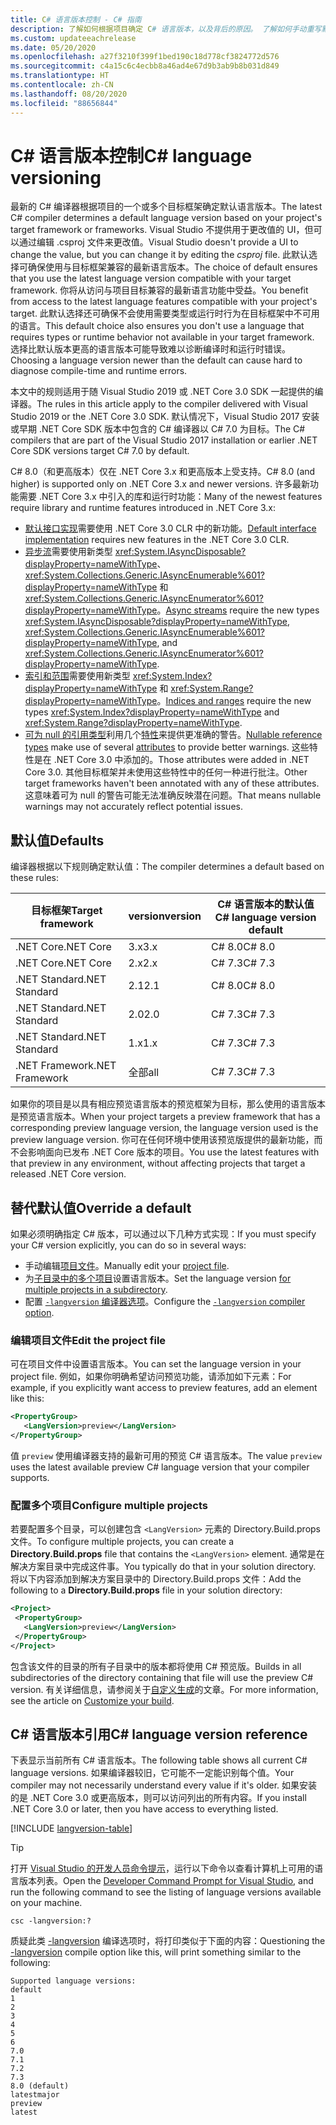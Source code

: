 ```yaml
---
title: C# 语言版本控制 - C# 指南
description: 了解如何根据项目确定 C# 语言版本，以及背后的原因。 了解如何手动重写默认值。
ms.custom: updateeachrelease
ms.date: 05/20/2020
ms.openlocfilehash: a27f3210f399f1bed190c18d778cf3824772d576
ms.sourcegitcommit: c4a15c6c4ecbb8a46ad4e67d9b3ab9b8b031d849
ms.translationtype: HT
ms.contentlocale: zh-CN
ms.lasthandoff: 08/20/2020
ms.locfileid: "88656844"
---
```

# <a name="c-language-versioning"></a><span data-ttu-id="658c5-104">C# 语言版本控制</span><span class="sxs-lookup"><span data-stu-id="658c5-104">C# language versioning</span></span>

<span data-ttu-id="658c5-105">最新的 C# 编译器根据项目的一个或多个目标框架确定默认语言版本。</span><span class="sxs-lookup"><span data-stu-id="658c5-105">The latest C# compiler determines a default language version based on your project's target framework or frameworks.</span></span> <span data-ttu-id="658c5-106">Visual Studio 不提供用于更改值的 UI，但可以通过编辑 .csproj 文件来更改值。</span><span class="sxs-lookup"><span data-stu-id="658c5-106">Visual Studio doesn't provide a UI to change the value, but you can change it by editing the *csproj* file.</span></span> <span data-ttu-id="658c5-107">此默认选择可确保使用与目标框架兼容的最新语言版本。</span><span class="sxs-lookup"><span data-stu-id="658c5-107">The choice of default ensures that you use the latest language version compatible with your target framework.</span></span> <span data-ttu-id="658c5-108">你将从访问与项目目标兼容的最新语言功能中受益。</span><span class="sxs-lookup"><span data-stu-id="658c5-108">You benefit from access to the latest language features compatible with your project's target.</span></span> <span data-ttu-id="658c5-109">此默认选择还可确保不会使用需要类型或运行时行为在目标框架中不可用的语言。</span><span class="sxs-lookup"><span data-stu-id="658c5-109">This default choice also ensures you don't use a language that requires types or runtime behavior not available in your target framework.</span></span> <span data-ttu-id="658c5-110">选择比默认版本更高的语言版本可能导致难以诊断编译时和运行时错误。</span><span class="sxs-lookup"><span data-stu-id="658c5-110">Choosing a language version newer than the default can cause hard to diagnose compile-time and runtime errors.</span></span>

<span data-ttu-id="658c5-111">本文中的规则适用于随 Visual Studio 2019 或 .NET Core 3.0 SDK 一起提供的编译器。</span><span class="sxs-lookup"><span data-stu-id="658c5-111">The rules in this article apply to the compiler delivered with Visual Studio 2019 or the .NET Core 3.0 SDK.</span></span> <span data-ttu-id="658c5-112">默认情况下，Visual Studio 2017 安装或早期 .NET Core SDK 版本中包含的 C# 编译器以 C# 7.0 为目标。</span><span class="sxs-lookup"><span data-stu-id="658c5-112">The C# compilers that are part of the Visual Studio 2017 installation or earlier .NET Core SDK versions target C# 7.0 by default.</span></span>

<span data-ttu-id="658c5-113">C# 8.0（和更高版本）仅在 .NET Core 3.x 和更高版本上受支持。</span><span class="sxs-lookup"><span data-stu-id="658c5-113">C# 8.0 (and higher) is supported only on .NET Core 3.x and newer versions.</span></span> <span data-ttu-id="658c5-114">许多最新功能需要 .NET Core 3.x 中引入的库和运行时功能：</span><span class="sxs-lookup"><span data-stu-id="658c5-114">Many of the newest features require library and runtime features introduced in .NET Core 3.x:</span></span>

- <span data-ttu-id="658c5-115">[默认接口实现](../whats-new/csharp-8.md#default-interface-methods)需要使用 .NET Core 3.0 CLR 中的新功能。</span><span class="sxs-lookup"><span data-stu-id="658c5-115">[Default interface implementation](../whats-new/csharp-8.md#default-interface-methods) requires new features in the .NET Core 3.0 CLR.</span></span>
- <span data-ttu-id="658c5-116">[异步流](../whats-new/csharp-8.md#asynchronous-streams)需要使用新类型 <xref:System.IAsyncDisposable?displayProperty=nameWithType>、<xref:System.Collections.Generic.IAsyncEnumerable%601?displayProperty=nameWithType> 和 <xref:System.Collections.Generic.IAsyncEnumerator%601?displayProperty=nameWithType>。</span><span class="sxs-lookup"><span data-stu-id="658c5-116">[Async streams](../whats-new/csharp-8.md#asynchronous-streams) require the new types <xref:System.IAsyncDisposable?displayProperty=nameWithType>, <xref:System.Collections.Generic.IAsyncEnumerable%601?displayProperty=nameWithType>, and <xref:System.Collections.Generic.IAsyncEnumerator%601?displayProperty=nameWithType>.</span></span>
- <span data-ttu-id="658c5-117">[索引和范围](../whats-new/csharp-8.md#indices-and-ranges)需要使用新类型 <xref:System.Index?displayProperty=nameWithType> 和 <xref:System.Range?displayProperty=nameWithType>。</span><span class="sxs-lookup"><span data-stu-id="658c5-117">[Indices and ranges](../whats-new/csharp-8.md#indices-and-ranges) require the new types <xref:System.Index?displayProperty=nameWithType> and <xref:System.Range?displayProperty=nameWithType>.</span></span>
- <span data-ttu-id="658c5-118">[可为 null 的引用类型](../whats-new/csharp-8.md#nullable-reference-types)利用几个[特性](attributes/nullable-analysis.md)来提供更准确的警告。</span><span class="sxs-lookup"><span data-stu-id="658c5-118">[Nullable reference types](../whats-new/csharp-8.md#nullable-reference-types) make use of several [attributes](attributes/nullable-analysis.md) to provide better warnings.</span></span> <span data-ttu-id="658c5-119">这些特性是在 .NET Core 3.0 中添加的。</span><span class="sxs-lookup"><span data-stu-id="658c5-119">Those attributes were added in .NET Core 3.0.</span></span> <span data-ttu-id="658c5-120">其他目标框架并未使用这些特性中的任何一种进行批注。</span><span class="sxs-lookup"><span data-stu-id="658c5-120">Other target frameworks haven't been annotated with any of these attributes.</span></span> <span data-ttu-id="658c5-121">这意味着可为 null 的警告可能无法准确反映潜在问题。</span><span class="sxs-lookup"><span data-stu-id="658c5-121">That means nullable warnings may not accurately reflect potential issues.</span></span>

## <a name="defaults"></a><span data-ttu-id="658c5-122">默认值</span><span class="sxs-lookup"><span data-stu-id="658c5-122">Defaults</span></span>

<span data-ttu-id="658c5-123">编译器根据以下规则确定默认值：</span><span class="sxs-lookup"><span data-stu-id="658c5-123">The compiler determines a default based on these rules:</span></span>

| <span data-ttu-id="658c5-124">目标框架</span><span class="sxs-lookup"><span data-stu-id="658c5-124">Target framework</span></span> | <span data-ttu-id="658c5-125">version</span><span class="sxs-lookup"><span data-stu-id="658c5-125">version</span></span> | <span data-ttu-id="658c5-126">C# 语言版本的默认值</span><span class="sxs-lookup"><span data-stu-id="658c5-126">C# language version default</span></span> |
|------------------|---------|-----------------------------|
| <span data-ttu-id="658c5-127">.NET Core</span><span class="sxs-lookup"><span data-stu-id="658c5-127">.NET Core</span></span>        | <span data-ttu-id="658c5-128">3.x</span><span class="sxs-lookup"><span data-stu-id="658c5-128">3.x</span></span>     | <span data-ttu-id="658c5-129">C# 8.0</span><span class="sxs-lookup"><span data-stu-id="658c5-129">C# 8.0</span></span>                      |
| <span data-ttu-id="658c5-130">.NET Core</span><span class="sxs-lookup"><span data-stu-id="658c5-130">.NET Core</span></span>        | <span data-ttu-id="658c5-131">2.x</span><span class="sxs-lookup"><span data-stu-id="658c5-131">2.x</span></span>     | <span data-ttu-id="658c5-132">C# 7.3</span><span class="sxs-lookup"><span data-stu-id="658c5-132">C# 7.3</span></span>                      |
| <span data-ttu-id="658c5-133">.NET Standard</span><span class="sxs-lookup"><span data-stu-id="658c5-133">.NET Standard</span></span>    | <span data-ttu-id="658c5-134">2.1</span><span class="sxs-lookup"><span data-stu-id="658c5-134">2.1</span></span>     | <span data-ttu-id="658c5-135">C# 8.0</span><span class="sxs-lookup"><span data-stu-id="658c5-135">C# 8.0</span></span>                      |
| <span data-ttu-id="658c5-136">.NET Standard</span><span class="sxs-lookup"><span data-stu-id="658c5-136">.NET Standard</span></span>    | <span data-ttu-id="658c5-137">2.0</span><span class="sxs-lookup"><span data-stu-id="658c5-137">2.0</span></span>     | <span data-ttu-id="658c5-138">C# 7.3</span><span class="sxs-lookup"><span data-stu-id="658c5-138">C# 7.3</span></span>                      |
| <span data-ttu-id="658c5-139">.NET Standard</span><span class="sxs-lookup"><span data-stu-id="658c5-139">.NET Standard</span></span>    | <span data-ttu-id="658c5-140">1.x</span><span class="sxs-lookup"><span data-stu-id="658c5-140">1.x</span></span>     | <span data-ttu-id="658c5-141">C# 7.3</span><span class="sxs-lookup"><span data-stu-id="658c5-141">C# 7.3</span></span>                      |
| <span data-ttu-id="658c5-142">.NET Framework</span><span class="sxs-lookup"><span data-stu-id="658c5-142">.NET Framework</span></span>   | <span data-ttu-id="658c5-143">全部</span><span class="sxs-lookup"><span data-stu-id="658c5-143">all</span></span>     | <span data-ttu-id="658c5-144">C# 7.3</span><span class="sxs-lookup"><span data-stu-id="658c5-144">C# 7.3</span></span>                      |

<span data-ttu-id="658c5-145">如果你的项目是以具有相应预览语言版本的预览框架为目标，那么使用的语言版本是预览语言版本。</span><span class="sxs-lookup"><span data-stu-id="658c5-145">When your project targets a preview framework that has a corresponding preview language version, the language version used is the preview language version.</span></span> <span data-ttu-id="658c5-146">你可在任何环境中使用该预览版提供的最新功能，而不会影响面向已发布 .NET Core 版本的项目。</span><span class="sxs-lookup"><span data-stu-id="658c5-146">You use the latest features with that preview in any environment, without affecting projects that target a released .NET Core version.</span></span>

## <a name="override-a-default"></a><span data-ttu-id="658c5-147">替代默认值</span><span class="sxs-lookup"><span data-stu-id="658c5-147">Override a default</span></span>

<span data-ttu-id="658c5-148">如果必须明确指定 C# 版本，可以通过以下几种方式实现：</span><span class="sxs-lookup"><span data-stu-id="658c5-148">If you must specify your C# version explicitly, you can do so in several ways:</span></span>

- <span data-ttu-id="658c5-149">手动编辑[项目文件](#edit-the-project-file)。</span><span class="sxs-lookup"><span data-stu-id="658c5-149">Manually edit your [project file](#edit-the-project-file).</span></span>
- <span data-ttu-id="658c5-150">为[子目录中的多个项目](#configure-multiple-projects)设置语言版本。</span><span class="sxs-lookup"><span data-stu-id="658c5-150">Set the language version [for multiple projects in a subdirectory](#configure-multiple-projects).</span></span>
- <span data-ttu-id="658c5-151">配置 [`-langversion` 编译器选项](compiler-options/langversion-compiler-option.md)。</span><span class="sxs-lookup"><span data-stu-id="658c5-151">Configure the [`-langversion` compiler option](compiler-options/langversion-compiler-option.md).</span></span>

### <a name="edit-the-project-file"></a><span data-ttu-id="658c5-152">编辑项目文件</span><span class="sxs-lookup"><span data-stu-id="658c5-152">Edit the project file</span></span>

<span data-ttu-id="658c5-153">可在项目文件中设置语言版本。</span><span class="sxs-lookup"><span data-stu-id="658c5-153">You can set the language version in your project file.</span></span> <span data-ttu-id="658c5-154">例如，如果你明确希望访问预览功能，请添加如下元素：</span><span class="sxs-lookup"><span data-stu-id="658c5-154">For example, if you explicitly want access to preview features, add an element like this:</span></span>

```xml
<PropertyGroup>
   <LangVersion>preview</LangVersion>
</PropertyGroup>
```

<span data-ttu-id="658c5-155">值 `preview` 使用编译器支持的最新可用的预览 C# 语言版本。</span><span class="sxs-lookup"><span data-stu-id="658c5-155">The value `preview` uses the latest available preview C# language version that your compiler supports.</span></span>

### <a name="configure-multiple-projects"></a><span data-ttu-id="658c5-156">配置多个项目</span><span class="sxs-lookup"><span data-stu-id="658c5-156">Configure multiple projects</span></span>

<span data-ttu-id="658c5-157">若要配置多个目录，可以创建包含 `<LangVersion>` 元素的 Directory.Build.props 文件。</span><span class="sxs-lookup"><span data-stu-id="658c5-157">To configure multiple projects, you can create a **Directory.Build.props** file that contains the `<LangVersion>` element.</span></span> <span data-ttu-id="658c5-158">通常是在解决方案目录中完成这件事。</span><span class="sxs-lookup"><span data-stu-id="658c5-158">You typically do that in your solution directory.</span></span> <span data-ttu-id="658c5-159">将以下内容添加到解决方案目录中的 Directory.Build.props 文件：</span><span class="sxs-lookup"><span data-stu-id="658c5-159">Add the following to a **Directory.Build.props** file in your solution directory:</span></span>

```xml
<Project>
 <PropertyGroup>
   <LangVersion>preview</LangVersion>
 </PropertyGroup>
</Project>
```

<span data-ttu-id="658c5-160">包含该文件的目录的所有子目录中的版本都将使用 C# 预览版。</span><span class="sxs-lookup"><span data-stu-id="658c5-160">Builds in all subdirectories of the directory containing that file will use the preview C# version.</span></span> <span data-ttu-id="658c5-161">有关详细信息，请参阅关于[自定义生成](/visualstudio/msbuild/customize-your-build)的文章。</span><span class="sxs-lookup"><span data-stu-id="658c5-161">For more information, see the article on [Customize your build](/visualstudio/msbuild/customize-your-build).</span></span>

## <a name="c-language-version-reference"></a><span data-ttu-id="658c5-162">C# 语言版本引用</span><span class="sxs-lookup"><span data-stu-id="658c5-162">C# language version reference</span></span>

<span data-ttu-id="658c5-163">下表显示当前所有 C# 语言版本。</span><span class="sxs-lookup"><span data-stu-id="658c5-163">The following table shows all current C# language versions.</span></span> <span data-ttu-id="658c5-164">如果编译器较旧，它可能不一定能识别每个值。</span><span class="sxs-lookup"><span data-stu-id="658c5-164">Your compiler may not necessarily understand every value if it's older.</span></span> <span data-ttu-id="658c5-165">如果安装的是 .NET Core 3.0 或更高版本，则可以访问列出的所有内容。</span><span class="sxs-lookup"><span data-stu-id="658c5-165">If you install .NET Core 3.0 or later, then you have access to everything listed.</span></span>

[!INCLUDE [langversion-table](includes/langversion-table.md)]

> [!TIP]
> <span data-ttu-id="658c5-166">打开 [Visual Studio 的开发人员命令提示](../../framework/tools/developer-command-prompt-for-vs.md)，运行以下命令以查看计算机上可用的语言版本列表。</span><span class="sxs-lookup"><span data-stu-id="658c5-166">Open the [Developer Command Prompt for Visual Studio](../../framework/tools/developer-command-prompt-for-vs.md), and run the following command to see the listing of language versions available on your machine.</span></span>
>
> ```CMD
> csc -langversion:?
> ```
>
> <span data-ttu-id="658c5-167">质疑此类 [-langversion](compiler-options/langversion-compiler-option.md) 编译选项时，将打印类似于下面的内容：</span><span class="sxs-lookup"><span data-stu-id="658c5-167">Questioning the [-langversion](compiler-options/langversion-compiler-option.md) compile option like this, will print something similar to the following:</span></span>
>
> ```CMD
> Supported language versions:
> default
> 1
> 2
> 3
> 4
> 5
> 6
> 7.0
> 7.1
> 7.2
> 7.3
> 8.0 (default)
> latestmajor
> preview
> latest
> ```
